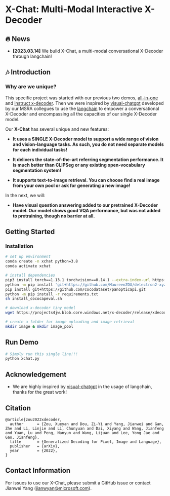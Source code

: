 # X-Chat: Multi-Modal Interactive X-Decoder

## :fire: News

* **[2023.03.14]** We build X-Chat, a multi-modal conversational X-Decoder through langchain!

## :notes: Introduction

### Why are we unique?

This specific project was started with our previous two demos, [all-in-one](https://huggingface.co/spaces/xdecoder/Demo) and [instruct x-decoder](https://huggingface.co/spaces/xdecoder/Instruct-X-Decoder). Then we were inspired by [visual-chatgpt](https://github.com/microsoft/visual-chatgpt) developed by our MSRA collegues to use the [langchain](https://github.com/hwchase17/langchain) to empower a conversational X-Decoder and encompassing all the capacities of our single X-Decoder model.

Our **X-Chat** has several unique and new features:

* **It uses a SINGLE X-Decoder model to support a wide range of vision and vision-language tasks. As such, you do not need separate models for each individual tasks!**

* **It delivers the state-of-the-art referring segmentation performance. It is much better than CLIPSeg or any existing open-vocabulary segmentation system!**

* **It supports text-to-image retrieval. You can choose find a real image from your own pool or ask for generating a new image!**

In the next, we will:

* **Have visual question answering added to our pretrained X-Decoder model. Our model shows good VQA performance, but was not added to pretraining, though no barrier at all.**


## Getting Started

### Installation
```sh
# set up environment
conda create -n xchat python=3.8
conda activate xchat

# install dependencies
pip3 install torch==1.13.1 torchvision==0.14.1 --extra-index-url https://download.pytorch.org/whl/cu113
python -m pip install 'git+https://github.com/MaureenZOU/detectron2-xyz.git'
pip install git+https://github.com/cocodataset/panopticapi.git
python -m pip install -r requirements.txt
sh install_cococapeval.sh

# download x-decoder tiny model
wget https://projects4jw.blob.core.windows.net/x-decoder/release/xdecoder_focalt_last_novg.pt

# create a folder for image uploading and image retrieval
mkdir image & mkdir image_pool
```

## Run Demo
```sh
# Simply run this single line!!!
python xchat.py
```

## Acknowledgement
* We are highly inspired by [visual-chatgpt](https://github.com/microsoft/visual-chatgpt) in the usage of langchain, thanks for the great work!

## Citation
```
@article{zou2022xdecoder,
  author      = {Zou, Xueyan and Dou, Zi-Yi and Yang, Jianwei and Gan, Zhe and Li, Linjie and Li, Chunyuan and Dai, Xiyang and Wang, Jianfeng and Yuan, Lu and Peng, Nanyun and Wang, Lijuan and Lee, Yong Jae and Gao, Jianfeng},
  title       = {Generalized Decoding for Pixel, Image and Language},
  publisher   = {arXiv},
  year        = {2022},
}
```

## Contact Information

For issues to use our X-Chat, please submit a GitHub issue or contact Jianwei Yang (jianwyan@microsoft.com).